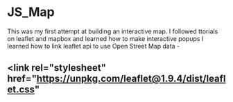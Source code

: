 # JS_Map
This was my first attempt at building an interactive map. I followed ttorials on leaflet and mapbox and learned how to make interactive popups 
I learned how to link leaflet api to use Open Street Map data -     
## <link rel="stylesheet" href="https://unpkg.com/leaflet@1.9.4/dist/leaflet.css"
